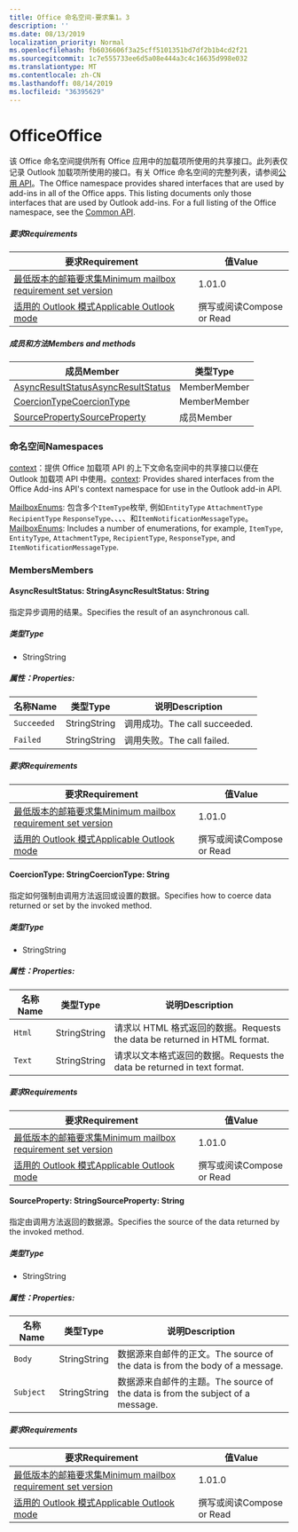 ```yaml
---
title: Office 命名空间-要求集1。3
description: ''
ms.date: 08/13/2019
localization_priority: Normal
ms.openlocfilehash: fb6036606f3a25cff5101351bd7df2b1b4cd2f21
ms.sourcegitcommit: 1c7e555733ee6d5a08e444a3c4c16635d998e032
ms.translationtype: MT
ms.contentlocale: zh-CN
ms.lasthandoff: 08/14/2019
ms.locfileid: "36395629"
---
```

# <a name="office"></a><span data-ttu-id="8a5f1-102">Office</span><span class="sxs-lookup"><span data-stu-id="8a5f1-102">Office</span></span>

<span data-ttu-id="8a5f1-p101">该 Office 命名空间提供所有 Office 应用中的加载项所使用的共享接口。此列表仅记录 Outlook 加载项所使用的接口。有关 Office 命名空间的完整列表，请参阅[公用 API](/javascript/api/office)。</span><span class="sxs-lookup"><span data-stu-id="8a5f1-p101">The Office namespace provides shared interfaces that are used by add-ins in all of the Office apps. This listing documents only those interfaces that are used by Outlook add-ins. For a full listing of the Office namespace, see the [Common API](/javascript/api/office).</span></span>

##### <a name="requirements"></a><span data-ttu-id="8a5f1-105">要求</span><span class="sxs-lookup"><span data-stu-id="8a5f1-105">Requirements</span></span>

|<span data-ttu-id="8a5f1-106">要求</span><span class="sxs-lookup"><span data-stu-id="8a5f1-106">Requirement</span></span>| <span data-ttu-id="8a5f1-107">值</span><span class="sxs-lookup"><span data-stu-id="8a5f1-107">Value</span></span>|
|---|---|
|[<span data-ttu-id="8a5f1-108">最低版本的邮箱要求集</span><span class="sxs-lookup"><span data-stu-id="8a5f1-108">Minimum mailbox requirement set version</span></span>](/office/dev/add-ins/reference/requirement-sets/outlook-api-requirement-sets)| <span data-ttu-id="8a5f1-109">1.0</span><span class="sxs-lookup"><span data-stu-id="8a5f1-109">1.0</span></span>|
|[<span data-ttu-id="8a5f1-110">适用的 Outlook 模式</span><span class="sxs-lookup"><span data-stu-id="8a5f1-110">Applicable Outlook mode</span></span>](/outlook/add-ins/#extension-points)| <span data-ttu-id="8a5f1-111">撰写或阅读</span><span class="sxs-lookup"><span data-stu-id="8a5f1-111">Compose or Read</span></span>|

##### <a name="members-and-methods"></a><span data-ttu-id="8a5f1-112">成员和方法</span><span class="sxs-lookup"><span data-stu-id="8a5f1-112">Members and methods</span></span>

| <span data-ttu-id="8a5f1-113">成员</span><span class="sxs-lookup"><span data-stu-id="8a5f1-113">Member</span></span> | <span data-ttu-id="8a5f1-114">类型</span><span class="sxs-lookup"><span data-stu-id="8a5f1-114">Type</span></span> |
|--------|------|
| [<span data-ttu-id="8a5f1-115">AsyncResultStatus</span><span class="sxs-lookup"><span data-stu-id="8a5f1-115">AsyncResultStatus</span></span>](#asyncresultstatus-string) | <span data-ttu-id="8a5f1-116">Member</span><span class="sxs-lookup"><span data-stu-id="8a5f1-116">Member</span></span> |
| [<span data-ttu-id="8a5f1-117">CoercionType</span><span class="sxs-lookup"><span data-stu-id="8a5f1-117">CoercionType</span></span>](#coerciontype-string) | <span data-ttu-id="8a5f1-118">Member</span><span class="sxs-lookup"><span data-stu-id="8a5f1-118">Member</span></span> |
| [<span data-ttu-id="8a5f1-119">SourceProperty</span><span class="sxs-lookup"><span data-stu-id="8a5f1-119">SourceProperty</span></span>](#sourceproperty-string) | <span data-ttu-id="8a5f1-120">成员</span><span class="sxs-lookup"><span data-stu-id="8a5f1-120">Member</span></span> |

### <a name="namespaces"></a><span data-ttu-id="8a5f1-121">命名空间</span><span class="sxs-lookup"><span data-stu-id="8a5f1-121">Namespaces</span></span>

<span data-ttu-id="8a5f1-122">[context](office.context.md)：提供 Office 加载项 API 的上下文命名空间中的共享接口以便在 Outlook 加载项 API 中使用。</span><span class="sxs-lookup"><span data-stu-id="8a5f1-122">[context](office.context.md): Provides shared interfaces from the Office Add-ins API's context namespace for use in the Outlook add-in API.</span></span>

<span data-ttu-id="8a5f1-123">[MailboxEnums](/javascript/api/outlook/office.mailboxenums.attachmenttype?view=outlook-js-1.3): 包含多个`ItemType`枚举, 例如`EntityType` `AttachmentType` `RecipientType` `ResponseType`、、、、和`ItemNotificationMessageType`。</span><span class="sxs-lookup"><span data-stu-id="8a5f1-123">[MailboxEnums](/javascript/api/outlook/office.mailboxenums.attachmenttype?view=outlook-js-1.3): Includes a number of enumerations, for example, `ItemType`, `EntityType`, `AttachmentType`, `RecipientType`, `ResponseType`, and `ItemNotificationMessageType`.</span></span>

### <a name="members"></a><span data-ttu-id="8a5f1-124">Members</span><span class="sxs-lookup"><span data-stu-id="8a5f1-124">Members</span></span>

#### <a name="asyncresultstatus-string"></a><span data-ttu-id="8a5f1-125">AsyncResultStatus: String</span><span class="sxs-lookup"><span data-stu-id="8a5f1-125">AsyncResultStatus: String</span></span>

<span data-ttu-id="8a5f1-126">指定异步调用的结果。</span><span class="sxs-lookup"><span data-stu-id="8a5f1-126">Specifies the result of an asynchronous call.</span></span>

##### <a name="type"></a><span data-ttu-id="8a5f1-127">类型</span><span class="sxs-lookup"><span data-stu-id="8a5f1-127">Type</span></span>

*   <span data-ttu-id="8a5f1-128">String</span><span class="sxs-lookup"><span data-stu-id="8a5f1-128">String</span></span>

##### <a name="properties"></a><span data-ttu-id="8a5f1-129">属性：</span><span class="sxs-lookup"><span data-stu-id="8a5f1-129">Properties:</span></span>

|<span data-ttu-id="8a5f1-130">名称</span><span class="sxs-lookup"><span data-stu-id="8a5f1-130">Name</span></span>| <span data-ttu-id="8a5f1-131">类型</span><span class="sxs-lookup"><span data-stu-id="8a5f1-131">Type</span></span>| <span data-ttu-id="8a5f1-132">说明</span><span class="sxs-lookup"><span data-stu-id="8a5f1-132">Description</span></span>|
|---|---|---|
|`Succeeded`| <span data-ttu-id="8a5f1-133">String</span><span class="sxs-lookup"><span data-stu-id="8a5f1-133">String</span></span>|<span data-ttu-id="8a5f1-134">调用成功。</span><span class="sxs-lookup"><span data-stu-id="8a5f1-134">The call succeeded.</span></span>|
|`Failed`| <span data-ttu-id="8a5f1-135">String</span><span class="sxs-lookup"><span data-stu-id="8a5f1-135">String</span></span>|<span data-ttu-id="8a5f1-136">调用失败。</span><span class="sxs-lookup"><span data-stu-id="8a5f1-136">The call failed.</span></span>|

##### <a name="requirements"></a><span data-ttu-id="8a5f1-137">要求</span><span class="sxs-lookup"><span data-stu-id="8a5f1-137">Requirements</span></span>

|<span data-ttu-id="8a5f1-138">要求</span><span class="sxs-lookup"><span data-stu-id="8a5f1-138">Requirement</span></span>| <span data-ttu-id="8a5f1-139">值</span><span class="sxs-lookup"><span data-stu-id="8a5f1-139">Value</span></span>|
|---|---|
|[<span data-ttu-id="8a5f1-140">最低版本的邮箱要求集</span><span class="sxs-lookup"><span data-stu-id="8a5f1-140">Minimum mailbox requirement set version</span></span>](/office/dev/add-ins/reference/requirement-sets/outlook-api-requirement-sets)| <span data-ttu-id="8a5f1-141">1.0</span><span class="sxs-lookup"><span data-stu-id="8a5f1-141">1.0</span></span>|
|[<span data-ttu-id="8a5f1-142">适用的 Outlook 模式</span><span class="sxs-lookup"><span data-stu-id="8a5f1-142">Applicable Outlook mode</span></span>](/outlook/add-ins/#extension-points)| <span data-ttu-id="8a5f1-143">撰写或阅读</span><span class="sxs-lookup"><span data-stu-id="8a5f1-143">Compose or Read</span></span>|

#### <a name="coerciontype-string"></a><span data-ttu-id="8a5f1-144">CoercionType: String</span><span class="sxs-lookup"><span data-stu-id="8a5f1-144">CoercionType: String</span></span>

<span data-ttu-id="8a5f1-145">指定如何强制由调用方法返回或设置的数据。</span><span class="sxs-lookup"><span data-stu-id="8a5f1-145">Specifies how to coerce data returned or set by the invoked method.</span></span>

##### <a name="type"></a><span data-ttu-id="8a5f1-146">类型</span><span class="sxs-lookup"><span data-stu-id="8a5f1-146">Type</span></span>

*   <span data-ttu-id="8a5f1-147">String</span><span class="sxs-lookup"><span data-stu-id="8a5f1-147">String</span></span>

##### <a name="properties"></a><span data-ttu-id="8a5f1-148">属性：</span><span class="sxs-lookup"><span data-stu-id="8a5f1-148">Properties:</span></span>

|<span data-ttu-id="8a5f1-149">名称</span><span class="sxs-lookup"><span data-stu-id="8a5f1-149">Name</span></span>| <span data-ttu-id="8a5f1-150">类型</span><span class="sxs-lookup"><span data-stu-id="8a5f1-150">Type</span></span>| <span data-ttu-id="8a5f1-151">说明</span><span class="sxs-lookup"><span data-stu-id="8a5f1-151">Description</span></span>|
|---|---|---|
|`Html`| <span data-ttu-id="8a5f1-152">String</span><span class="sxs-lookup"><span data-stu-id="8a5f1-152">String</span></span>|<span data-ttu-id="8a5f1-153">请求以 HTML 格式返回的数据。</span><span class="sxs-lookup"><span data-stu-id="8a5f1-153">Requests the data be returned in HTML format.</span></span>|
|`Text`| <span data-ttu-id="8a5f1-154">String</span><span class="sxs-lookup"><span data-stu-id="8a5f1-154">String</span></span>|<span data-ttu-id="8a5f1-155">请求以文本格式返回的数据。</span><span class="sxs-lookup"><span data-stu-id="8a5f1-155">Requests the data be returned in text format.</span></span>|

##### <a name="requirements"></a><span data-ttu-id="8a5f1-156">要求</span><span class="sxs-lookup"><span data-stu-id="8a5f1-156">Requirements</span></span>

|<span data-ttu-id="8a5f1-157">要求</span><span class="sxs-lookup"><span data-stu-id="8a5f1-157">Requirement</span></span>| <span data-ttu-id="8a5f1-158">值</span><span class="sxs-lookup"><span data-stu-id="8a5f1-158">Value</span></span>|
|---|---|
|[<span data-ttu-id="8a5f1-159">最低版本的邮箱要求集</span><span class="sxs-lookup"><span data-stu-id="8a5f1-159">Minimum mailbox requirement set version</span></span>](/office/dev/add-ins/reference/requirement-sets/outlook-api-requirement-sets)| <span data-ttu-id="8a5f1-160">1.0</span><span class="sxs-lookup"><span data-stu-id="8a5f1-160">1.0</span></span>|
|[<span data-ttu-id="8a5f1-161">适用的 Outlook 模式</span><span class="sxs-lookup"><span data-stu-id="8a5f1-161">Applicable Outlook mode</span></span>](/outlook/add-ins/#extension-points)| <span data-ttu-id="8a5f1-162">撰写或阅读</span><span class="sxs-lookup"><span data-stu-id="8a5f1-162">Compose or Read</span></span>|

#### <a name="sourceproperty-string"></a><span data-ttu-id="8a5f1-163">SourceProperty: String</span><span class="sxs-lookup"><span data-stu-id="8a5f1-163">SourceProperty: String</span></span>

<span data-ttu-id="8a5f1-164">指定由调用方法返回的数据源。</span><span class="sxs-lookup"><span data-stu-id="8a5f1-164">Specifies the source of the data returned by the invoked method.</span></span>

##### <a name="type"></a><span data-ttu-id="8a5f1-165">类型</span><span class="sxs-lookup"><span data-stu-id="8a5f1-165">Type</span></span>

*   <span data-ttu-id="8a5f1-166">String</span><span class="sxs-lookup"><span data-stu-id="8a5f1-166">String</span></span>

##### <a name="properties"></a><span data-ttu-id="8a5f1-167">属性：</span><span class="sxs-lookup"><span data-stu-id="8a5f1-167">Properties:</span></span>

|<span data-ttu-id="8a5f1-168">名称</span><span class="sxs-lookup"><span data-stu-id="8a5f1-168">Name</span></span>| <span data-ttu-id="8a5f1-169">类型</span><span class="sxs-lookup"><span data-stu-id="8a5f1-169">Type</span></span>| <span data-ttu-id="8a5f1-170">说明</span><span class="sxs-lookup"><span data-stu-id="8a5f1-170">Description</span></span>|
|---|---|---|
|`Body`| <span data-ttu-id="8a5f1-171">String</span><span class="sxs-lookup"><span data-stu-id="8a5f1-171">String</span></span>|<span data-ttu-id="8a5f1-172">数据源来自邮件的正文。</span><span class="sxs-lookup"><span data-stu-id="8a5f1-172">The source of the data is from the body of a message.</span></span>|
|`Subject`| <span data-ttu-id="8a5f1-173">String</span><span class="sxs-lookup"><span data-stu-id="8a5f1-173">String</span></span>|<span data-ttu-id="8a5f1-174">数据源来自邮件的主题。</span><span class="sxs-lookup"><span data-stu-id="8a5f1-174">The source of the data is from the subject of a message.</span></span>|

##### <a name="requirements"></a><span data-ttu-id="8a5f1-175">要求</span><span class="sxs-lookup"><span data-stu-id="8a5f1-175">Requirements</span></span>

|<span data-ttu-id="8a5f1-176">要求</span><span class="sxs-lookup"><span data-stu-id="8a5f1-176">Requirement</span></span>| <span data-ttu-id="8a5f1-177">值</span><span class="sxs-lookup"><span data-stu-id="8a5f1-177">Value</span></span>|
|---|---|
|[<span data-ttu-id="8a5f1-178">最低版本的邮箱要求集</span><span class="sxs-lookup"><span data-stu-id="8a5f1-178">Minimum mailbox requirement set version</span></span>](/office/dev/add-ins/reference/requirement-sets/outlook-api-requirement-sets)| <span data-ttu-id="8a5f1-179">1.0</span><span class="sxs-lookup"><span data-stu-id="8a5f1-179">1.0</span></span>|
|[<span data-ttu-id="8a5f1-180">适用的 Outlook 模式</span><span class="sxs-lookup"><span data-stu-id="8a5f1-180">Applicable Outlook mode</span></span>](/outlook/add-ins/#extension-points)| <span data-ttu-id="8a5f1-181">撰写或阅读</span><span class="sxs-lookup"><span data-stu-id="8a5f1-181">Compose or Read</span></span>|
